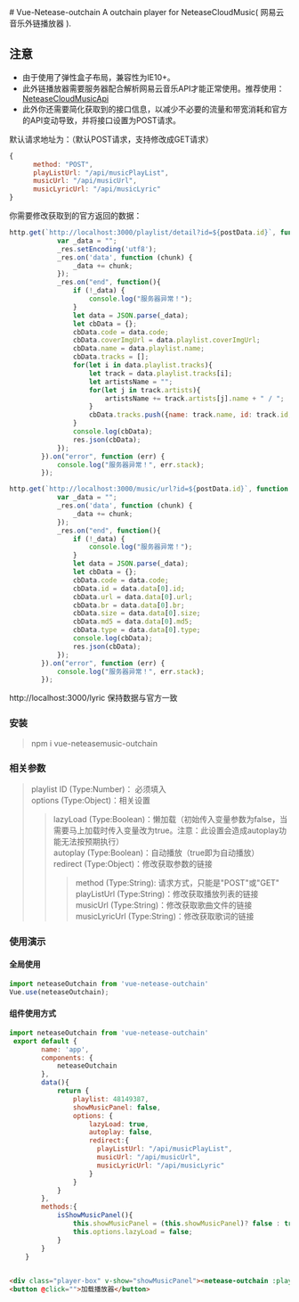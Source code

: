 ﻿﻿# Vue-Netease-outchain
A outchain player for NeteaseCloudMusic( 网易云音乐外链播放器 ).

## 注意
* 由于使用了弹性盒子布局，兼容性为IE10+。
* 此外链播放器需要服务器配合解析网易云音乐API才能正常使用。推荐使用：<a href="https://github.com/Binaryify/NeteaseCloudMusicApi" target="_blank">NeteaseCloudMusicApi</a><br>
* 此外你还需要简化获取到的接口信息，以减少不必要的流量和带宽消耗和官方的API变动导致，并将接口设置为POST请求。

默认请求地址为：（默认POST请求，支持修改成GET请求）
```JavaScript
{
      method: "POST",
      playListUrl: "/api/musicPlayList",
      musicUrl: "/api/musicUrl",
      musicLyricUrl: "/api/musicLyric"
}
```
你需要修改获取到的官方返回的数据：
```JavaScript
http.get(`http://localhost:3000/playlist/detail?id=${postData.id}`, function (_res) {
            var _data = "";
            _res.setEncoding('utf8');
            _res.on('data', function (chunk) {
                _data += chunk;
            });
            _res.on("end", function(){
                if (!_data) {
                    console.log("服务器异常！");
                }
                let data = JSON.parse(_data);
                let cbData = {};
                cbData.code = data.code;
                cbData.coverImgUrl = data.playlist.coverImgUrl;
                cbData.name = data.playlist.name;
                cbData.tracks = [];
                for(let i in data.playlist.tracks){
                    let track = data.playlist.tracks[i];
                    let artistsName = "";
                    for(let j in track.artists){
                        artistsName += track.artists[j].name + " / ";
                    }
                    cbData.tracks.push({name: track.name, id: track.id, duration: track.dt, artists: artistsName.substring(0,artistsName.length - 3), picUrl: track.al.picUrl});
                }
                console.log(cbData);
                res.json(cbData);
            });
        }).on("error", function (err) {
            console.log("服务器异常！", err.stack);
        });
```
```JavaScript
http.get(`http://localhost:3000/music/url?id=${postData.id}`, function (_res) {
            var _data = "";
            _res.on('data', function (chunk) {
                _data += chunk;
            });
            _res.on("end", function(){
                if (!_data) {
                    console.log("服务器异常！");
                }
                let data = JSON.parse(_data);
                let cbData = {};
                cbData.code = data.code;
                cbData.id = data.data[0].id;
                cbData.url = data.data[0].url;
                cbData.br = data.data[0].br;
                cbData.size = data.data[0].size;
                cbData.md5 = data.data[0].md5;
                cbData.type = data.data[0].type;
                console.log(cbData);
                res.json(cbData);
            });
        }).on("error", function (err) {
            console.log("服务器异常！", err.stack);
        });
```
http://localhost:3000/lyric 保持数据与官方一致

### 安装
> npm i vue-neteasemusic-outchain

### 相关参数
> playlist ID (Type:Number)： 必须填入<br>
> options (Type:Object)：相关设置<br>
>> lazyLoad (Type:Boolean)：懒加载（初始传入变量参数为false，当需要马上加载时传入变量改为true。注意：此设置会造成autoplay功能无法按预期执行）<br>
>> autoplay (Type:Boolean)：自动播放（true即为自动播放）<br>
>> redirect (Type:Object)：修改获取参数的链接<br>
>>> method (Type:String): 请求方式，只能是"POST"或"GET"<br>
>>> playListUrl (Type:String)：修改获取播放列表的链接<br>
>>> musicUrl (Type:String)：修改获取歌曲文件的链接<br>
>>> musicLyricUrl (Type:String)：修改获取歌词的链接<br>


### 使用演示
#### 全局使用
```JavaScript
import neteaseOutchain from 'vue-netease-outchain'
Vue.use(neteaseOutchain);    
```
#### 组件使用方式
```JavaScript
import neteaseOutchain from 'vue-netease-outchain'
 export default {
        name: 'app',
        components: {
            neteaseOutchain
        },
        data(){
            return {
                playlist: 48149387,
                showMusicPanel: false,
                options: {
                    lazyLoad: true,
                    autoplay: false,
                    redirect:{
                      playListUrl: "/api/musicPlayList",
                      musicUrl: "/api/musicUrl",
                      musicLyricUrl: "/api/musicLyric"
                    }
                }
            }
        },
        methods:{
            isShowMusicPanel(){
                this.showMusicPanel = (this.showMusicPanel)? false : true;
                this.options.lazyLoad = false;
            }
        }
    }
    
```
```HTML
<div class="player-box" v-show="showMusicPanel"><netease-outchain :playlist="playlist" :options="options"></netease-outchain></div>
<button @click="">加载播放器</button>
```
